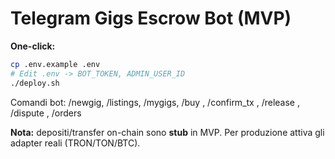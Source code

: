 # Telegram Gigs Escrow Bot (MVP)

**One-click:**
```bash
cp .env.example .env
# Edit .env -> BOT_TOKEN, ADMIN_USER_ID
./deploy.sh
```
Comandi bot: /newgig, /listings, /mygigs, /buy <id>, /confirm_tx <id> <txid>, /release <id>, /dispute <id> <motivo>, /orders

**Nota:** depositi/transfer on-chain sono **stub** in MVP. Per produzione attiva gli adapter reali (TRON/TON/BTC).
